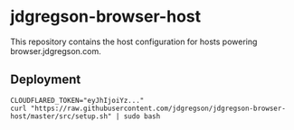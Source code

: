 # jdgregson-browser-host

This repository contains the host configuration for hosts powering browser.jdgregson.com.

## Deployment
```
CLOUDFLARED_TOKEN="eyJhIjoiYz..."
curl "https://raw.githubusercontent.com/jdgregson/jdgregson-browser-host/master/src/setup.sh" | sudo bash
```
